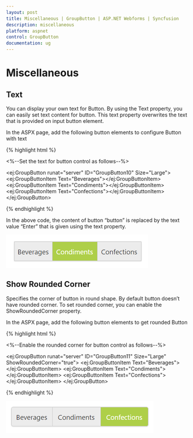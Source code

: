 ```yaml
---
layout: post
title: Miscellaneous | GroupButton | ASP.NET Webforms | Syncfusion
description: miscellaneous
platform: aspnet
control: GroupButton
documentation: ug
---
```


# Miscellaneous

## Text

You can display your own text for Button. By using the Text property, you can easily set text content for button. This text property overwrites the text that is provided on input button element.

In the ASPX page, add the following button elements to configure Button with text



{% highlight html %}

<%--Set the text for button control as follows--%>

<ej:GroupButton runat="server" ID="GroupButton10" Size="Large">
<Items>
<ej:GroupButtonItem Text="Beverages"></ej:GroupButtonItem>
<ej:GroupButtonItem Text="Condiments"></ej:GroupButtonItem>
<ej:GroupButtonItem Text="Confections"></ej:GroupButtonItem>
</Items>
</ej:GroupButton>

{% endhighlight %}



In the above code, the content of button “button” is replaced by the text value “Enter” that is given using the text property.

![](Miscellaneous_images/text.png)


## Show Rounded Corner

Specifies the corner of button in round shape. By default button doesn’t have rounded corner. To set rounded corner, you can enable the ShowRoundedCorner property.

In the ASPX page, add the following button elements to get rounded Button

{% highlight html %}

<%--Enable the rounded corner for button control as follows--%>

<ej:GroupButton runat="server" ID="GroupButton11" Size="Large" ShowRoundedCorner="true">
<Items>
<ej:GroupButtonItem Text="Beverages"></ej:GroupButtonItem>
<ej:GroupButtonItem Text="Condiments"></ej:GroupButtonItem>
<ej:GroupButtonItem Text="Confections"></ej:GroupButtonItem>
</Items>
</ej:GroupButton>



{% endhighlight %}

![](Miscellaneous_images/roundedcorner.png)


